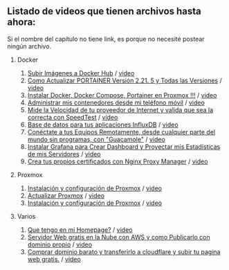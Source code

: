 ## Listado de videos que tienen archivos hasta ahora:

Si el nombre del capítulo no tiene link, es porque no necesité postear ningún archivo.

1. Docker
   1. [Subir Imágenes a Docker Hub](./Docker/1) / [video](https://youtu.be/BXVpP1nf9Vg)
   2. [Como Actualizar PORTAINER Versión 2.21. 5  y Todas las Versiones](./Docker/2) / [video](https://youtu.be/NBjb85MzSv4) 
   3. [Instalar Docker, Docker Compose, Portainer en Proxmox !!!](./Docker/3) / [video](https://youtu.be/3PKc_Lw3hNQ) 
   4. [Administrar mis contenedores desde mi teléfono móvil](/Docker/4) / [video](https://youtu.be/iwCqv91CvDc) 
   5. [Mide la Velocidad de tu proveedor de Internet y valida que sea la correcta con SpeedTest](/Docker/5) / [video](https://youtu.be/YP1p0XEMDSc) 
   6. [Base de datos para tus aplicaciones InfluxDB](/Docker/6) / [video](https://youtu.be/oqPmOY3c-Z8) 
   7. [Conéctate a tus Equipos Remotamente, desde cualquier parte del mundo sin programas, con "Guacamole"](/Docker/7) / [video](https://youtu.be/rhBh06mxa28) 
   8. [Instalar Grafana para Crear Dashboard y Proyectar mis Estadísticas de mis Servidores](/Docker/8) / [video](https://youtu.be/oSPLUzC2PKo) 
   9. [Crea tus propios certificados con Nginx Proxy Manager](/Docker/9) / [video](https://youtu.be/DOCZTTrG63A) 
   

2. Proxmox
   1. [Instalación y configuración de Proxmox](./Proxmox/1) / [video](https://youtu.be/M1zETW77Z1w)
   2. [Actualizar Proxmox](./Proxmox/2) / [video](https://youtu.be/4CbD9xkAABo)
   3. [Instalación y configuración de Proxmox](./Proxmox/3) / [video](https://youtu.be/M1zETW77Z1w)
  
2. Varios
   1. [Que tengo en mi Homepage?](./Varios/1) / [video](https://youtu.be/ND5jxVYwoZQ)
   3. [Servidor Web gratis en la Nube con AWS y como Publicarlo con dominio propio](./Varios/2) / [video](https://youtu.be/CB32CFA0eYw)
   3. [Comprar dominio barato y transferirlo a cloudflare y subir tu pagina web gratis.](./Varios/3) / [video](https://youtu.be/2F7spcwy3HU)